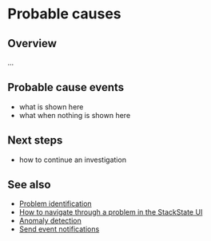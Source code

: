 # Probable causes

## Overview

...

##  Probable cause events

- what is shown here
- what when nothing is shown here

## Next steps

- how to continue an investigation


## See also

- [Problem identification](/use/problem-investigation/problem_identification.md)
- [How to navigate through a problem in the StackState UI](/use/problem-investigation/problem_navigation.md)
- [Anomaly detection](/use/introduction-to-stackstate/anomaly-detection.md)
- [Send event notifications](/use/health-state-and-event-notifications/send-event-notifications.md)